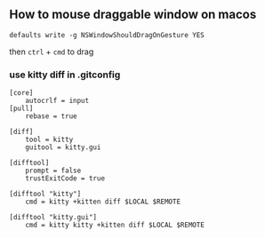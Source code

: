 ## How to mouse draggable window on macos

```shell
defaults write -g NSWindowShouldDragOnGesture YES
```

then `ctrl` + `cmd` to drag

### use kitty diff in .gitconfig

```
[core]
	autocrlf = input
[pull]
	rebase = true

[diff]
    tool = kitty
    guitool = kitty.gui

[difftool]
    prompt = false
    trustExitCode = true

[difftool "kitty"]
    cmd = kitty +kitten diff $LOCAL $REMOTE

[difftool "kitty.gui"]
    cmd = kitty kitty +kitten diff $LOCAL $REMOTE
```
